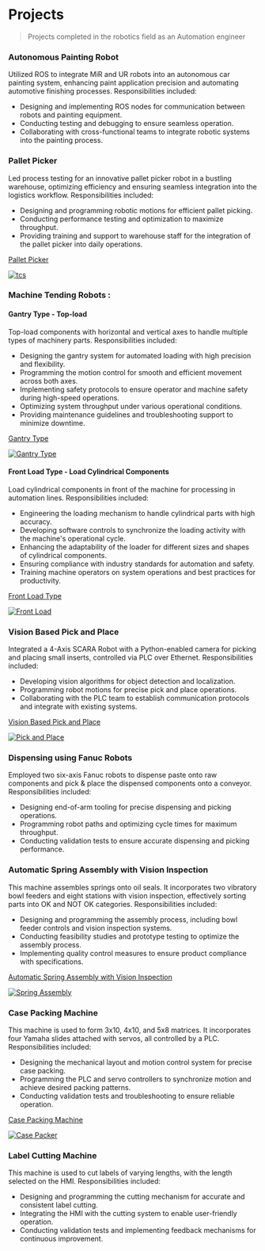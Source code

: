# Projects 
> Projects completed in the robotics field as an Automation engineer

### Autonomous Painting Robot
Utilized ROS to integrate MiR and UR robots into an autonomous car painting system, enhancing paint application precision and automating automotive finishing processes. Responsibilities included:
- Designing and implementing ROS nodes for communication between robots and painting equipment.
- Conducting testing and debugging to ensure seamless operation.
- Collaborating with cross-functional teams to integrate robotic systems into the painting process.

### Pallet Picker
Led process testing for an innovative pallet picker robot in a bustling warehouse, optimizing efficiency and ensuring seamless integration into the logistics workflow. Responsibilities included:
- Designing and programming robotic motions for efficient pallet picking.
- Conducting performance testing and optimization to maximize throughput.
- Providing training and support to warehouse staff for the integration of the pallet picker into daily operations.
  
[Pallet Picker](https://www.youtube.com/watch?v=VPWpdC7ZAhk)

[![tcs](https://github.com/mathivenkatp/projects/assets/138156558/135d3ec3-4e6d-482f-8ca8-6015f19bbf6e)](https://www.youtube.com/watch?v=VPWpdC7ZAhk)

### Machine Tending Robots :
#### Gantry Type - Top-load
Top-load components with horizontal and vertical axes to handle multiple types of machinery parts. Responsibilities included:
- Designing the gantry system for automated loading with high precision and flexibility.
- Programming the motion control for smooth and efficient movement across both axes.
- Implementing safety protocols to ensure operator and machine safety during high-speed operations.
- Optimizing system throughput under various operational conditions.
- Providing maintenance guidelines and troubleshooting support to minimize downtime.

[Gantry Type](https://www.youtube.com/watch?v=687j7aUIV10&t=4s)

[![Gantry Type](https://github.com/mathivenkatp/projects/assets/138156558/596525ed-a23b-490e-9424-1232d88cd355)](https://www.youtube.com/watch?v=687j7aUIV10&t=4s)

#### Front Load Type - Load Cylindrical Components
Load cylindrical components in front of the machine for processing in automation lines. Responsibilities included:
- Engineering the loading mechanism to handle cylindrical parts with high accuracy.
- Developing software controls to synchronize the loading activity with the machine's operational cycle.
- Enhancing the adaptability of the loader for different sizes and shapes of cylindrical components.
- Ensuring compliance with industry standards for automation and safety.
- Training machine operators on system operations and best practices for productivity.

[Front Load Type](https://www.youtube.com/shorts/5yVH6ZPpcKc)

[![Front Load](https://github.com/mathivenkatp/projects/assets/138156558/1dcf7364-0f98-4ec3-89e6-2a285221aad9)](https://www.youtube.com/shorts/5yVH6ZPpcKc)

### Vision Based Pick and Place
Integrated a 4-Axis SCARA Robot with a Python-enabled camera for picking and placing small inserts, controlled via PLC over Ethernet. Responsibilities included:
- Developing vision algorithms for object detection and localization.
- Programming robot motions for precise pick and place operations.
- Collaborating with the PLC team to establish communication protocols and integrate with existing systems.

[Vision Based Pick and Place](https://www.youtube.com/watch?v=dZacgr-LfW4)

[![Pick and Place ](https://github.com/mathivenkatp/projects/assets/138156558/4779c540-158f-452a-a04f-2a79abda58c4)](https://www.youtube.com/watch?v=dZacgr-LfW4)

### Dispensing using Fanuc Robots
Employed two six-axis Fanuc robots to dispense paste onto raw components and pick & place the dispensed components onto a conveyor. Responsibilities included:
- Designing end-of-arm tooling for precise dispensing and picking operations.
- Programming robot paths and optimizing cycle times for maximum throughput.
- Conducting validation tests to ensure accurate dispensing and picking performance.

### Automatic Spring Assembly with Vision Inspection
This machine assembles springs onto oil seals. It incorporates two vibratory bowl feeders and eight stations with vision inspection, effectively sorting parts into OK and NOT OK categories. Responsibilities included:
- Designing and programming the assembly process, including bowl feeder controls and vision inspection systems.
- Conducting feasibility studies and prototype testing to optimize the assembly process.
- Implementing quality control measures to ensure product compliance with specifications.

[Automatic Spring Assembly with Vision Inspection](https://www.youtube.com/watch?v=CblMtXz2Cbc)

[![Spring Assembly](https://github.com/mathivenkatp/projects/assets/138156558/91775df5-b0a2-45bc-acb8-8329f5db3cb0)](https://www.youtube.com/watch?v=CblMtXz2Cbc)

### Case Packing Machine
This machine is used to form 3x10, 4x10, and 5x8 matrices. It incorporates four Yamaha slides attached with servos, all controlled by a PLC. Responsibilities included:
- Designing the mechanical layout and motion control system for precise case packing.
- Programming the PLC and servo controllers to synchronize motion and achieve desired packing patterns.
- Conducting validation tests and troubleshooting to ensure reliable operation.

[Case Packing Machine](https://www.youtube.com/watch?v=YrUpZHDIqgI)

[![Case Packer](https://github.com/mathivenkatp/projects/assets/138156558/6ad6811f-daeb-4d4a-accd-ad5fe0fbd69f)](https://www.youtube.com/watch?v=YrUpZHDIqgI)

### Label Cutting Machine
This machine is used to cut labels of varying lengths, with the length selected on the HMI. Responsibilities included:
- Designing and programming the cutting mechanism for accurate and consistent label cutting.
- Integrating the HMI with the cutting system to enable user-friendly operation.
- Conducting validation tests and implementing feedback mechanisms for continuous improvement.
